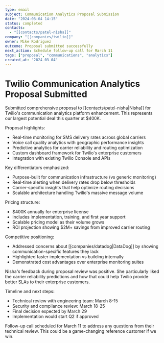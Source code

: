 ```yaml
---
type: email
subject: Communication Analytics Proposal Submission
date: "2024-03-04 14:15"
status: completed
contacts:
  - "[[contacts/patel-nisha]]"
company: "[[companies/twilio]]"
owner: Mike Rodriguez
outcome: Proposal submitted successfully
next_action: Schedule follow-up call for March 11
tags: ["proposal", "communications", "analytics"]
created_at: "2024-03-04"
---
```


# Twilio Communication Analytics Proposal Submitted

Submitted comprehensive proposal to [[contacts/patel-nisha|Nisha]] for Twilio's communication analytics platform enhancement. This represents our largest potential deal this quarter at $400K.

Proposal highlights:
- Real-time monitoring for SMS delivery rates across global carriers
- Voice call quality analytics with geographic performance insights  
- Predictive analytics for carrier reliability and routing optimization
- Custom dashboard framework for Twilio's enterprise customers
- Integration with existing Twilio Console and APIs

Key differentiators emphasized:
- Purpose-built for communication infrastructure (vs generic monitoring)
- Real-time alerting when delivery rates drop below thresholds
- Carrier-specific insights that help optimize routing decisions
- Scalable architecture handling Twilio's massive message volume

Pricing structure:
- $400K annually for enterprise license
- Includes implementation, training, and first year support
- Scalable pricing model as their volume grows
- ROI projection showing $2M+ savings from improved carrier routing

Competitive positioning:
- Addressed concerns about [[companies/datadog|DataDog]] by showing communication-specific features they lack
- Highlighted faster implementation vs building internally
- Demonstrated cost advantages over enterprise monitoring suites

Nisha's feedback during proposal review was positive. She particularly liked the carrier reliability predictions and how that could help Twilio provide better SLAs to their enterprise customers.

Timeline and next steps:
- Technical review with engineering team: March 8-15
- Security and compliance review: March 18-25  
- Final decision expected by March 29
- Implementation would start Q2 if approved

Follow-up call scheduled for March 11 to address any questions from their technical review. This could be a game-changing reference customer if we win.